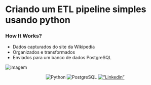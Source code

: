 # Criando um ETL pipeline simples usando python
### How It Works?
- Dados capturados do site da Wikipedia
- Organizados e transformados
- Enviados para um banco de dados PostgreSQL

![imagem](https://databricks.com/wp-content/uploads/2019/02/etl.jpg)
<p align='center'>
<img alt="Python" src="https://img.shields.io/badge/python-3670A0?style=for-the-badge&logo=python&logoColor=ffdd54"/>
<img alt="PostgreSQL" src="https://img.shields.io/badge/PostgreSQL-316192?style=for-the-badge&logo=postgresql&logoColor=white"/>
<a href=https://www.linkedin.com/in/juliano-xavier-06a0b3161/><img alt=”Linkedin” src="https://img.shields.io/badge/linkedin-%230077B5.svg?style=for-the-badge&logo=linkedin&logoColor=white"/>
 </p>
